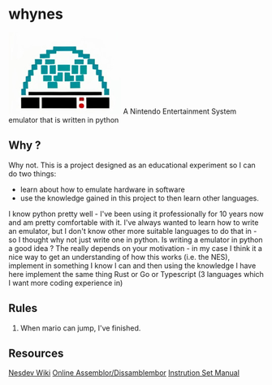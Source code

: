 # whynes

![whynes](https://github.com/thomascrha/whynes/blob/main/whynes.png?raw=true)
A Nintendo Entertainment System emulator that is written in python

## Why ?

Why not. This is a project designed as an educational experiment so I can do two things:

* learn about how to emulate hardware in software
* use the knowledge gained in this project to then learn other languages.

I know python pretty well - I've been using it professionally for 10 years now and am
pretty comfortable with it. I've always wanted to learn how to write an emulator,
but I don't know other more suitable languages to do that in - so I thought why not
just write one in python. Is writing a emulator in python a good idea ? The really depends
on your motivation - in my case I think it a nice way to get an understanding of how this
works (i.e. the NES), implement in something I know I can and then using the knowledge I
have here implement the same thing Rust or Go or Typescript (3 languages which I want more
coding experience in)

## Rules

1. When mario can jump, I've finished.

## Resources

[Nesdev Wiki](http://wiki.nesdev.com/w/index.php/Nesdev_Wiki)
[Online Assemblor/Dissamblembor](https://skilldrick.github.io/easy6502/)
[Instrution Set Manual](https://www.pagetable.com/c64ref/6502/?tab=2)
